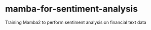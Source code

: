 # mamba-for-sentiment-analysis
Training Mamba2 to perform sentiment analysis on financial text data
